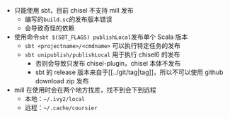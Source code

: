 - 只能使用 sbt，目前 chisel 不支持 mill 发布
  - 编写的`build.sc`的发布版本错误
  - 会导致奇怪的依赖
- 使用命令`sbt $(SBT_FLAGS) publishLocal`发布单个 Scala 版本
  - `sbt <projectname>/<cmdname>` 可以执行特定任务的发布
  - `sbt unipublish/publishLocal` 用于执行 chisel6 的发布
    - 否则会导致只发布 chisel-plugin，chisel 本体不发布
	- sbt 的 release 版本来自于[[../git/tag|tag]]，所以不可以使用 github download zip 发布
- mill 在使用时会在两个地方找库，找不到会下到远程
  - 本地：`~/.ivy2/local`
  - 远程：`~/.cache/coursier`